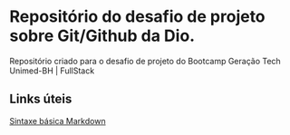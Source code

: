 # Repositório do desafio de projeto sobre Git/Github da Dio.
Repositório criado para o desafio de projeto do Bootcamp Geração Tech Unimed-BH | FullStack

## Links úteis
[Sintaxe básica Markdown](https://www.markdownguide.org/basic-syntax)
